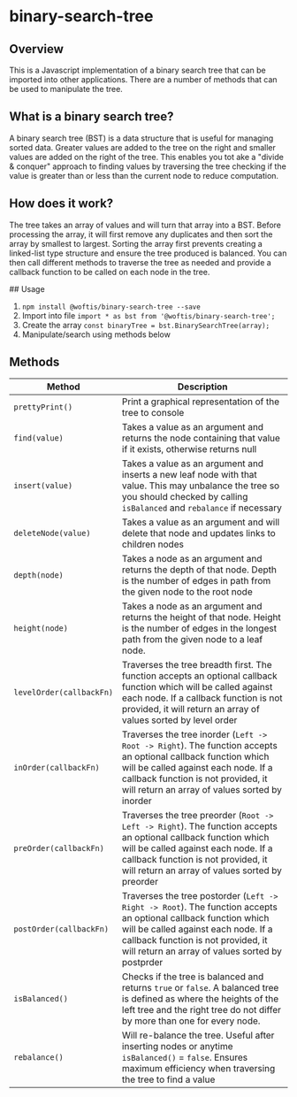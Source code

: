 # binary-search-tree

## Overview
This is a Javascript implementation of a binary search tree that can be imported into other applications. There are a number of methods that can be used to manipulate the tree.

## What is a binary search tree?
A binary search tree (BST) is a data structure that is useful for managing sorted data. Greater values are added to the tree on the right and smaller values are added on the right of the tree. This enables you tot ake a "divide & conquer" approach to finding values by traversing the tree checking if the value is greater than or less than the current node to reduce computation.

## How does it work?

The tree takes an array of values and will turn that array into a BST. Before processing the array, it will first remove any duplicates and then sort the array by smallest to largest. Sorting the array first prevents creating a linked-list type structure and ensure the tree produced is balanced. You can then call different methods to traverse the tree as needed and provide a callback function to be called on each node in the tree.

## Usage 

1. `npm install @woftis/binary-search-tree --save`
2. Import into file `import * as bst from '@woftis/binary-search-tree';`
3. Create the array `const binaryTree = bst.BinarySearchTree(array);`
4. Manipulate/search using methods below


## Methods

| Method | Description |
| ---- | ----|
| `prettyPrint()` | Print a graphical representation of the tree to console |
| `find(value)` | Takes a value as an argument and returns the node containing that value if it exists, otherwise returns null |
| `insert(value)` | Takes a value as an argument and inserts a new leaf node with that value. This may unbalance the tree so you should checked by calling `isBalanced` and `rebalance` if necessary |
| `deleteNode(value)` | Takes a value as an argument and will delete that node and updates links to children nodes |
| `depth(node)` | Takes a node as an argument and returns the depth of that node. Depth is the number of edges in path from the given node to the root node |
| `height(node)` | Takes a node as an argument and returns the height of that node. Height is the number of edges in the longest path from the given node to a leaf node.
| `levelOrder(callbackFn)` | Traverses the tree breadth first. The function accepts an optional callback function which will be called against each node. If a callback function is not provided, it will return an array of values sorted by level order |
| `inOrder(callbackFn)` | Traverses the tree inorder (`Left -> Root -> Right`). The function accepts an optional callback function which will be called against each node. If a callback function is not provided, it will return an array of values sorted by inorder |
| `preOrder(callbackFn)` | Traverses the tree preorder (`Root -> Left -> Right`). The function accepts an optional callback function which will be called against each node. If a callback function is not provided, it will return an array of values sorted by preorder |
| `postOrder(callbackFn)` | Traverses the tree postorder (`Left -> Right -> Root`). The function accepts an optional callback function which will be called against each node. If a callback function is not provided, it will return an array of values sorted by postprder |
| `isBalanced()` | Checks if the tree is balanced and returns `true` or `false`. A balanced tree is defined as where the heights of the left tree and the right tree do not differ by more than one for every node. |
| `rebalance()` |  Will re-balance the tree. Useful after inserting nodes or anytime `isBalanced()` = `false`. Ensures maximum efficiency when traversing the tree to find a value |